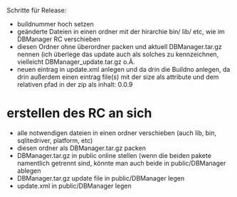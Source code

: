 Schritte für Release:
- buildnummer hoch setzen
- geänderte Dateien in einen ordner mit der hirarchie bin/ lib/ etc, wie im DBManager RC verschieben
- diesen Ordner ohne überordner packen und aktuell DBManager.tar.gz nennen (ich überlege das update auch als solches zu kennzeichnen, vielleicht DBManager_update.tar.gz o.Ä.
- neuen eintrag in update.xml anlegen und da drin die Buildno anlegen, da drin außerdem einen eintrag file(s) mit der size als attribute und dem relativen pfad in der zip als inhalt:
    <Update>
      <Application>
          <BuildNo>
              0.0.9
          </BuildNo>
      </Application>
      <Files>
          <File size="497082">
              <![CDATA[DBManager.tar.gz]]>
          </File>
      </Files>
    </Update>
# erstellen des RC an sich
- alle notwendigen dateien in einen ordner verschieben (auch lib, bin, sqlitedriver, platform, etc)
- diesen ordner als DBManager.tar.gz packen
- DBManager.tar.gz in public online stellen (wenn die beiden pakete namentlich getrennt sind, könnte man auch beide in public/DBManager ablegen
- DBManager.tar.gz update file in public/DBManager legen
- update.xml in public/DBManager legen
